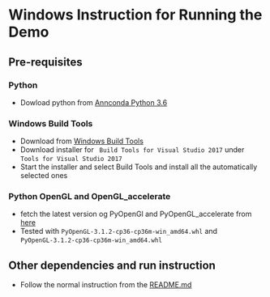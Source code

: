 # Windows Instruction for Running the Demo
## Pre-requisites
### Python
- Dowload python from [Annconda Python 3.6](https://www.anaconda.com/download/#download)

### Windows Build Tools
- Download from [Windows Build Tools](https://www.visualstudio.com/downloads/)
- Download installer for ` Build Tools for Visual Studio 2017` under `Tools for Visual Studio 2017`
- Start the installer and select Build Tools and install all the automatically selected ones

### Python OpenGL and OpenGL_accelerate
- fetch the latest version og PyOpenGl and PyOpenGL_accelerate from [here](https://www.lfd.uci.edu/~gohlke/pythonlibs/#pyopengl)
- Tested with `PyOpenGL‑3.1.2‑cp36‑cp36m‑win_amd64.whl` and `PyOpenGL‑3.1.2‑cp36‑cp36m‑win_amd64.whl`

## Other dependencies and run instruction
- Follow the normal instruction from the [README.md](README.md)